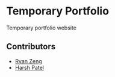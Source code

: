 # Temporary Portfolio
Temporary portfolio website

## Contributors
* [Ryan Zeng](https://www.github.com/zryan2)
* [Harsh Patel](https://www.github.com/harshpatel17)
